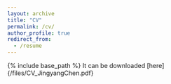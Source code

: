 ```yaml
---
layout: archive
title: "CV"
permalink: /cv/
author_profile: true
redirect_from:
  - /resume
---
```


{% include base_path %}
It can be downloaded [here]{/files/CV_JingyangChen.pdf}
